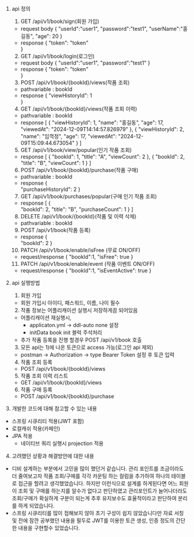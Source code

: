 1. api 정의
   1) GET /api/v1/book/sign(회원 가입)
    - request body
      {
        "userId":"user1",
        "password":"test1",
        "userName":"홍길동",
        "age": 20
      }
    - response 
      {
        "token": "token"    
      }      
   
   2) GET /api/v1/book/login(로그인)
    - request body
      {
        "userId":"user1",
        "password":"test1"
      }
    - response 
      {
        "token": "token"    
      }   
   
   3) POST /api/v1/book/{bookId}/views(작품 조회)
     - pathvariable : bookId
     - response
       {
         "viewHistoryId": 1    
       } 
   
   4) GET /api/v1/book/{bookId}/views(작품 조회 이력)
     - pathvariable : bookId
     - response
     [
       {
         "viewHistoryId": 1,
         "name": "홍길동",
         "age": 17,
         "viewedAt": "2024-12-09T14:14:57.826979"
       }, 
       {
         "viewHistoryId": 2,
         "name": "임꺽정",
         "age": 17,
         "viewedAt": "2024-12-09T15:09:44.673054"
       }
     ]
   
   5) GET /api/v1/book/view/popular(인기 작품 조회)
     - response
     [
        {
           "bookId": 1,
           "title": "A",
           "viewCount": 2
        },
        {
           "bookId": 2,
           "title": "B",
           "viewCount": 1
        }
    ]
   
   6) POST /api/v1/book/{bookId}/purchase(작품 구매)
     - pathvariable : bookId
     - response
        {   
            "purchaseHistoryId": 2
        }
     
   7) GET /api/v1/book/purchases/popular(구매 인기 작품 조회)
     - response
     [
        {   
            "bookId": 2,
            "title": "B",
            "purchaseCount": 1
        }
     ]
     
   8) DELETE /api/v1/book/{bookId}(작품 및 이력 삭제)
     - pathvariable : bookId 
   
   9) POST /api/v1/book(작품 등록)
    - response
        {   
            "bookId": 2
        }
   10) PATCH /api/v1/book/enable/isFree (무료 ON/OFF)
    - request/response
      {
         "bookId":1,
         "isFree": true
      }
   11) PATCH /api/v1/book/enable/event (작품 이벤트 ON/OFF)
    - request/response
      {
         "bookId":1,
         "isEventActive": true
      }   
                        
 2. api 실행방법
    1) 회원 가입
      - 회원 가입시 아이디, 패스워드, 이름, 나이 필수
    2) 작품 정보는 어플리캐이션 실행시 저장하게끔 되어있음
      - 어플리캐이션 재실행시, 
          - applicaton.yml -> ddl-auto none 설정
          - initData book init 블럭 주석처리
      - 추가 작품 등록을 진행 할경우 POST /api/v1/book 호출 
    3) 모든 api는 1)에 나온 토큰으로 access 가능(로그인 api 제외)
      - postman -> Authorization -> type Bearer Token 설정 후 토큰 입력
    4) 작품 조회 등록
      -  POST /api/v1/book/{bookId}/views
    5) 작품 조회 이력 리스트
      - GET /api/v1/book/{bookId}/views
    6) 작품 구매 등록
      - POST /api/v1/book/{bookId}/purchase
       
 3. 개발한 코드에 대해 참고할 수 있는 내용
   - 스프링 시큐리티 적용(JWT 포함)
   - 로컬캐쉬 적용(카페인)
   - JPA 적용
     - 네이티브 쿼리 실행시 projection 적용 
     
 4. 고려했던 상황과 해결방안에 대한 내용
   - 디비 설계하는 부분에서 고민을 많이 했던거 같습니다. 관리 포인트를 조금이라도 더 줄여보고자 작품 조회/구매를 각각 카운팅 하는 컬럼을 추가하여 하나의 테이블로 접근을 할려고 생각했었습니다.
     하지만 이런식으로 설계를 하게된다면 어느 회원이 조회 및 구매를 하는지를 알수가 없다고 판단하였고 관리포인트가 늘어나더라도 조회/구매가 확실하게 구분이 되는게 추후 유지보수도 효율적이라고 판단하여 분리를 하게 되었습니다. 
   - 스프링 시큐리티를 많이 접해보지 않아 초기 구성이 쉽지 않았습니다만 자료 서칭 및 전에 잠깐 공부했던 내용을 필두로 JWT를 이용한 토큰 생성, 인증 정도의 간단한 내용을 구현할수 있었습니다.
